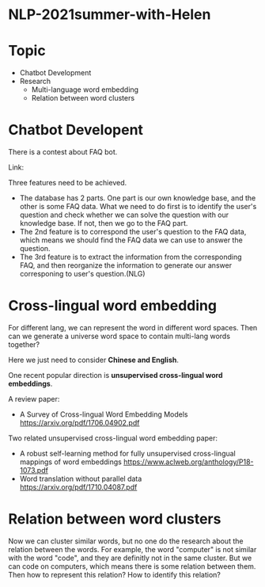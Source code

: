 # NLP-2021summer-with-Helen

# Topic
+ Chatbot Development
+ Research
  + Multi-language word embedding
  + Relation between word clusters

# Chatbot Developent
There is a contest about FAQ bot.

Link: 

Three features need to be achieved.
+ The database has 2 parts. One part is our own knowledge base, and the other is some FAQ data. What we need to do first is to identify the user's question and check whether we can solve the question with our knowledge base. If not, then we go to the FAQ part.
+ The 2nd feature is to correspond the user's question to the FAQ data, which means we should find the FAQ data we can use to answer the question.
+ The 3rd feature is to extract the information from the corresponding FAQ, and then reorganize the information to generate our answer corresponing to user's question.(NLG)

# Cross-lingual word embedding

For different lang, we can represent the word in different word spaces. Then can we generate a universe word space to contain multi-lang words together?

Here we just need to consider **Chinese and English**.

One recent popular direction is **unsupervised cross-lingual word embeddings**.

A review paper: 
+ A Survey of Cross-lingual Word Embedding Models  
  https://arxiv.org/pdf/1706.04902.pdf

Two related unsupervised cross-lingual word embedding paper:
+ A robust self-learning method for fully unsupervised cross-lingual mappings of word embeddings https://www.aclweb.org/anthology/P18-1073.pdf
+ Word translation without parallel data https://arxiv.org/pdf/1710.04087.pdf

# Relation between word clusters

Now we can cluster similar words, but no one do the research about the relation between the words. For example, the word "computer" is not similar with the word "code", and they are definitly not in the same cluster. But we can code on computers, which means there is some relation between them. Then how to represent this relation? How to identify this relation?
